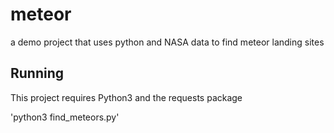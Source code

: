 # meteor

a demo project that uses python and NASA data to find meteor landing sites

## Running

This project requires Python3 and the requests package

'python3 find_meteors.py'


